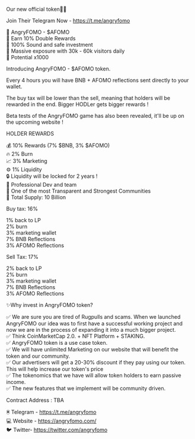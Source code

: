 Our new official token🚀💯

Join Their Telegram Now - https://t.me/angryfomo

💎 AngryFOMO - $AFOMO    
💎 Earn 10% Double Rewards    
💎 100% Sound and safe investment   
💎 Massive exposure with 30k - 60k visitors daily    
💎 Potential x1000   

Introducing AngryFOMO - $AFOMO token.

Every 4 hours you will have BNB + AFOMO reflections sent directly to your wallet.

The buy tax will be lower than the sell, meaning that holders will be rewarded in the end. Bigger HODLer gets bigger rewards !

Beta tests of the AngryFOMO game has also been revealed, it'll be up on the upcoming website !

HOLDER REWARDS

💰 10% Rewards (7% $BNB, 3% $AFOMO)   
🔥 2% Burn   
📈 3% Marketing   
⚙️ 1% Liquidity   
🔒 Liquidity will be locked for 2 years !   
🚀 Professional Dev and team   
🚀 One of the most Transparent and Strongest Communities   
🧨 Total Supply: 10 Billion   

Buy tax: 16%

1% back to LP   
2% burn   
3% marketing wallet   
7% BNB Reflections   
3% AFOMO Reflections   

Sell Tax: 17%

2% back to LP   
2% burn   
3% marketing wallet   
7% BNB Reflections   
3% AFOMO Reflections   

✨Why invest in AngryFOMO token?

✅ We are sure you are tired of Rugpulls and scams. When we launched AngryFOMO our idea was to first have a successful working project and now we are in the process of expanding it into a much bigger project.   
✅ Think CoinMarketCap 2.0. + NFT Platform + STAKING.   
✅ AngryFOMO token is a use case token.   
✅ We will have unlimited Marketing on our website that will benefit the token and our community.   
✅ Our advertisers will get a 20-30% discount if they pay using our token. This will help increase our token's price   
✅ The tokenomics that we have will allow token holders to earn passive income.   
✅ The new features that we implement will be community driven.   

Contract Address : TBA

🖲 Telegram - https://t.me/angryfomo   
💻 Website - https://angryfomo.com/   
🐦 Twitter- https://twitter.com/angryfomo   
